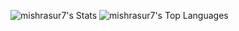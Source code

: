 
![mishrasur7's Stats](https://github-readme-stats.vercel.app/api?username=mishrasur7&&show_icons=true&hide_border=true&count_private=false)
![mishrasur7's Top Languages](https://github-readme-stats.vercel.app/api/top-langs/?username=mishrasur7&show_icons=true&hide_border=true&layout=compact)
